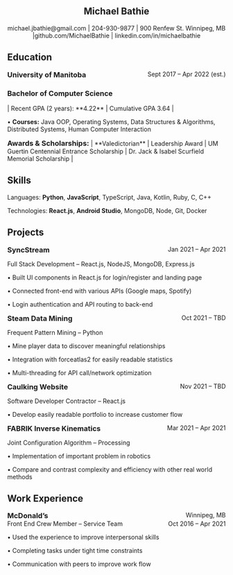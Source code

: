 ## <center>Michael Bathie </center>

<center>michael.jbathie@gmail.com | 204-930-9877 | 900 Renfew St. Winnipeg, MB |github.com/MichaelBathie | linkedin.com/in/michaelbathie</center>

## Education

<h3 style="display: inline;">University of Manitoba</h3>
<div style="float: right;">Sept 2017 – Apr 2022 (est.)</div>

<h3>Bachelor of Computer Science</h3> 
| Recent GPA (2 years): **4.22** | Cumulative GPA 3.64 |

• **Courses:** Java OOP, Operating Systems, Data Structures & Algorithms, Distributed Systems, Human Computer Interaction

<h3 style="display: inline;">Awards & Scholarships:</h3> | **Valedictorian** | Leadership Award | UM Guertin Centennial Entrance Scholarship | Dr. Jack & Isabel Scurfield Memorial Scholarship |

## Skills

Languages: **Python**, **JavaScript**, TypeScript, Java, Kotlin, Ruby, C, C++

Technologies: **React.js**, **Android Studio**, MongoDB, Node, Git, Docker

## Projects

<h3 style="display: inline;">SyncStream</h3>  
<div style="float: right;">Jan 2021 – Apr 2021</div>	

Full Stack Development – React.js, NodeJS, MongoDB, Express.js					     

• Built UI components in React.js for login/register and landing page

• Connected front-end with various APIs (Google maps, Spotify)

• Login authentication and API routing to back-end

<h3 style="display: inline;">Steam Data Mining</h3>  
<div style="float: right;">Oct 2021 – TBD</div>

Frequent Pattern Mining – Python							     

• Mine player data to discover meaningful relationships

• Integration with forceatlas2 for easily readable statistics

• Multi-threading for API call/network optimization

<h3 style="display: inline;">Caulking Website</h3>	
<div style="float: right;">Nov 2021 – TBD</div>	

Software Developer Contractor – React.js			     

• Develop easily readable portfolio to increase customer flow

<h3 style="display: inline;">FABRIK Inverse Kinematics</h3>  
<div style="float: right;">Mar 2021 – Apr 2021</div>

Joint Configuration Algorithm – Processing						     

• Implementation of important problem in robotics

• Compare and contrast complexity and efficiency with other real world methods

## Work Experience

<div>
<h3 style="display: inline;">McDonald’s</h3>
<div style="float: right;">Winnipeg, MB</div>
</div>
<div style="overflow: hidden;">
<div style="float: left;">Front End Crew Member – Service Team</div>	
<div style="display: inline; float: right;">Oct 2016 – Apr 2021</div>
</div>

• Used the experience to improve interpersonal skills

• Completing tasks under tight time constraints

• Communication with peers to improve work flow
